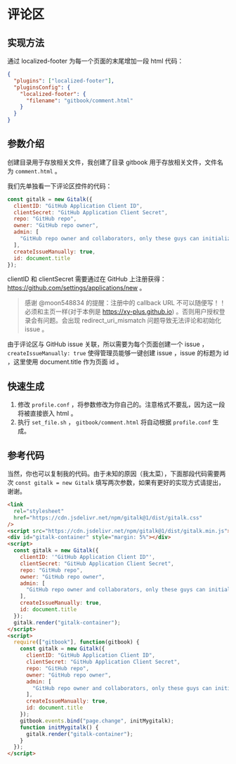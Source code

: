 # 评论区

## 实现方法

通过 localized-footer 为每一个页面的末尾增加一段 html 代码：

```json
{
  "plugins": ["localized-footer"],
  "pluginsConfig": {
    "localized-footer": {
      "filename": "gitbook/comment.html"
    }
  }
}
```

## 参数介绍

创建目录用于存放相关文件，我创建了目录 gitbook 用于存放相关文件，文件名为 `comment.html` 。

我们先单独看一下评论区控件的代码：

```javascript
const gitalk = new Gitalk({
  clientID: "GitHub Application Client ID",
  clientSecret: "GitHub Application Client Secret",
  repo: "GitHub repo",
  owner: "GitHub repo owner",
  admin: [
    "GitHub repo owner and collaborators, only these guys can initialize github issues"
  ],
  createIssueManually: true,
  id: document.title
});
```

clientID 和 clientSecret 需要通过在 GitHub 上注册获得：https://github.com/settings/applications/new 。

> 感谢 @moon548834 的提醒：注册中的 callback URL 不可以随便写！！必须和主页一样(对于本例是 https://xy-plus.github.io) 。否则用户授权登录会有问题。会出现 redirect_uri_mismatch 问题导致无法评论和初始化 issue 。

由于评论区与 GitHub issue 关联，所以需要为每个页面创建一个 issue ，`createIssueManually: true` 使得管理员能够一键创建 issue ，issue 的标题为 id ，这里使用 document.title 作为页面 id 。

## 快速生成

1. 修改 `profile.conf` ，将参数修改为你自己的。注意格式不要乱，因为这一段将被直接嵌入 html 。
2. 执行 `set_file.sh` ， `gitbook/comment.html` 将自动根据 `profile.conf` 生成。

## 参考代码

当然，你也可以复制我的代码。由于未知的原因（我太菜），下面那段代码需要两次 `const gitalk = new Gitalk` 填写两次参数，如果有更好的实现方式请提出，谢谢。

```html
<link
  rel="stylesheet"
  href="https://cdn.jsdelivr.net/npm/gitalk@1/dist/gitalk.css"
/>
<script src="https://cdn.jsdelivr.net/npm/gitalk@1/dist/gitalk.min.js"></script>
<div id="gitalk-container" style="margin: 5%"></div>
<script>
  const gitalk = new Gitalk({
    clientID: '"GitHub Application Client ID"',
    clientSecret: "GitHub Application Client Secret",
    repo: "GitHub repo",
    owner: "GitHub repo owner",
    admin: [
      "GitHub repo owner and collaborators, only these guys can initialize github issues"
    ],
    createIssueManually: true,
    id: document.title
  });
  gitalk.render("gitalk-container");
</script>
<script>
  require(["gitbook"], function(gitbook) {
    const gitalk = new Gitalk({
      clientID: "GitHub Application Client ID",
      clientSecret: "GitHub Application Client Secret",
      repo: "GitHub repo",
      owner: "GitHub repo owner",
      admin: [
        "GitHub repo owner and collaborators, only these guys can initialize github issues"
      ],
      createIssueManually: true,
      id: document.title
    });
    gitbook.events.bind("page.change", initMygitalk);
    function initMygitalk() {
      gitalk.render("gitalk-container");
    }
  });
</script>
```
